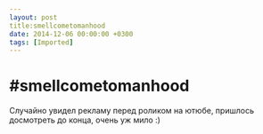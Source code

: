 ```yaml
---
layout: post
title:smellcometomanhood
date: 2014-12-06 00:00:00 +0300
tags: [Imported]
---
```

# #smellcometomanhood

Случайно увидел рекламу перед роликом на ютюбе, пришлось досмотреть до конца, очень уж мило :)